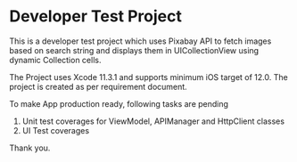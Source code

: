 # Developer Test Project

This is a developer test project which uses Pixabay API to fetch images based on search string and displays them in UICollectionView using dynamic Collection cells.

The Project uses Xcode 11.3.1 and supports minimum iOS target of 12.0. The project is created as per requirement document.

To make App production ready, following tasks are pending

1. Unit test coverages for ViewModel, APIManager and HttpClient classes
2. UI Test coverages

Thank you.